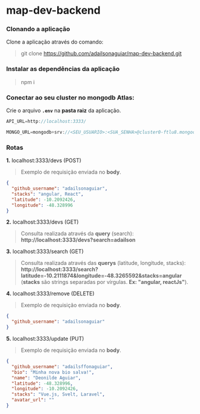 # map-dev-backend

### Clonando a aplicação

Clone a aplicação através do comando:

> git clone https://github.com/adailsonaguiar/map-dev-backend.git

### Instalar as dependências da aplicação

> npm i

### Conectar ao seu cluster no mongodb Atlas:

Crie o arquivo **`.env`** na **pasta raiz** da aplicação.

```javascript
API_URL=http://localhost:3333/

MONGO_URL=mongodb+srv://<SEU_USUARIO>:<SUA_SENHA>@cluster0-ftlu8.mongodb.net/test?retryWrites=true&w=majority
```

### Rotas

**1.** localhost:3333/devs (POST)

> Exemplo de requisição enviada no **body**.

```json
{
  "github_username": "adailsonaguiar",
  "stacks": "angular, React",
  "latitude": -10.2092426,
  "longitude": -48.328996
}
```

**2.** localhost:3333/devs (GET)

> Consulta realizada através da **query** (search): **http://localhost:3333/devs?search=adailson**

**3.** localhost:3333/search (GET)

> Consulta realizada através das **querys** (latitude, longitude, stacks): **http://localhost:3333/search?latitude=-10.2111874&longitude=-48.3265592&stacks=angular**
> (**stacks** são strings separadas por vírgulas. **Ex: "angular, reactJs"**).

**4.** localhost:3333/remove (DELETE)

> Exemplo de requisição enviada no **body**.

```json
{
  "github_username": "adailsonaguiar"
}
```

**5.** localhost:3333/update (PUT)

> Exemplo de requisição enviada no **body**.

```json
{
  "github_username": "adailsffonaguiar",
  "bio": "Minha nova bio salva!",
  "name": "Deonilde Aguiar",
  "latitude": -48.328996,
  "longitude": -10.2092426,
  "stacks": "Vue.js, Svelt, Laravel",
  "avatar_url": ""
}
```
